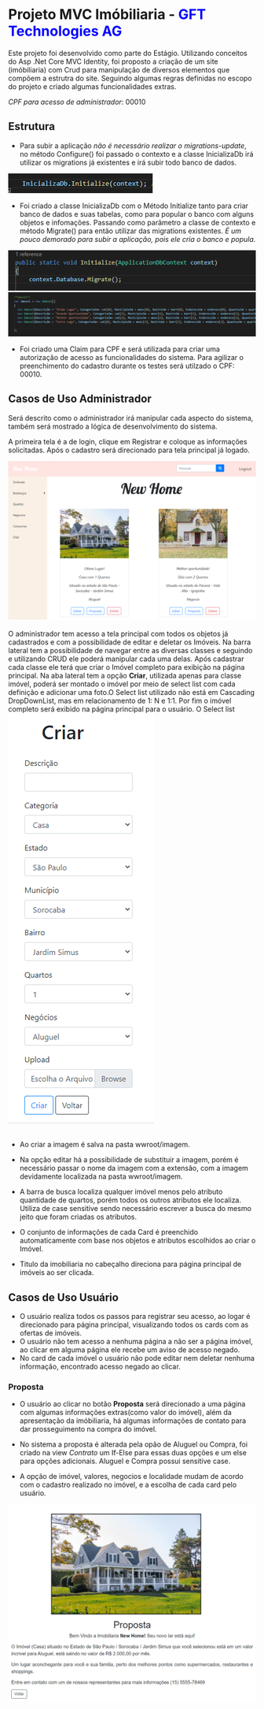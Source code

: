 
#   Projeto MVC Imóbiliaria -<font color='blue'> GFT Technologies AG</font> 

Este projeto foi desenvolvido como parte do Estágio.
Utilizando conceitos do Asp .Net Core MVC Identity, foi proposto a criação de um site (imóbiliaria)  com Crud para manipulação de diversos elementos que compõem a estrutra do site. Seguindo algumas regras definidas no escopo do projeto e criado algumas funcionalidades extras.

*CPF para acesso de administrador*: 00010

## Estrutura
- Para subir a aplicação *não é necessário realizar o migrations-update*, no método Configure() foi passado o contexto e a classe InicializaDb irá utilizar os migrations já existentes e irá subir todo banco de dados.
 <img src= "img/inicializa.png">

 - Foi criado a classe InicializaDb com  o Método Initialize tanto para criar banco de dados e suas tabelas, como para popular o banco com alguns objetos e infomações. Passando como parâmetro a classe de contexto e método Migrate() para então utilizar das migrations existentes. *É um pouco demorado para subir a aplicação, pois ele cria o banco e popula*.
 <img src= "img/db.png">


 <img src= "img/popula.png">



- Foi criado uma Claim para CPF e será utilizada para criar uma autorização de acesso as funcionalidades do sistema.
  Para agilizar o preenchimento do cadastro durante os testes será utilzado o CPF: 00010.




## Casos de Uso Administrador

Será descrito como o administrador irá manipular cada aspecto do sistema, também será mostrado a lógica de desenvolvimento do sistema.

A primeira tela é a de login, clique em Registrar e coloque as informações solicitadas. Após o cadastro será direcionado para tela principal já logado.

<img src= "img/home2.png">

<br/>
<br/>
 O administrador tem acesso a tela principal com todos os objetos já cadastrados e com a possibilidade de editar e deletar os Imóveis.
Na barra lateral tem a possibilidade de navegar entre as diversas classes e seguindo e utilizando CRUD ele poderá manipular cada uma delas.
Após cadastrar cada classe ele terá que criar o Imóvel completo para exibição na página principal. Na aba lateral tem a opção <strong>Criar</strong>, utilizada apenas para classe imóvel, poderá ser montado o imóvel por meio de select list com cada definição e adicionar uma foto.O Select list utilizado não está em Cascading DropDownList, mas em relacionamento de 1: N e 1:1. 
Por fim o imóvel completo será exibido na página principal para o usuário.
O Select list
<br/>


<img src= "img/criar.png">

<br/>
<br/>

- Ao criar a imagem é salva na pasta wwroot/imagem.

- Na opção editar há a possibilidade de substituir a imagem, porém é necessário passar o nome da imagem com a extensão, com a imagem devidamente localizada na pasta wwroot/imagem. 

- A barra de busca localiza qualquer imóvel menos pelo atributo quantidade de quartos, porém todos os outros atributos ele localiza. Utiliza de case sensitive sendo necessário escrever a busca do mesmo jeito que foram criadas os atributos.

- O conjunto de informações de cada Card é preenchido automaticamente com base nos objetos e atributos escolhidos ao criar o Imóvel.

- Titulo da imobiliaria no cabeçalho direciona para página principal de imóveis ao ser clicada.



## Casos de Uso Usuário

- O usuário realiza todos os passos para registrar seu acesso, ao logar é direcionado para página principal, visualizando todos os cards com as ofertas de imóveis.
- O usuário não tem acesso a nenhuma página a não ser a página imóvel, ao clicar em alguma página ele recebe um aviso de acesso negado.
- No card de cada imóvel o usuário não pode editar nem deletar nenhuma informação, encontrado acesso negado ao clicar.

### Proposta
- O usuário ao clicar no botão <strong>Proposta</strong> será direcionado a uma página com algumas informações extras(como valor do imóvel), além da apresentação da imóbiliaria, há algumas informações de contato para dar prosseguimento na compra do imóvel.

- No sistema a proposta é alterada pela opão de Aluguel ou Compra, foi criado na view *Contrato* um If-Else para essas duas opções e um else para opções adicionais. Aluguel e Compra possui sensitive case.

- A opção de imóvel, valores, negocios e localidade mudam de acordo com o cadastro realizado no imóvel, e a escolha de cada card pelo usuário.

<img src= "img/proposta.png">



<br/>

